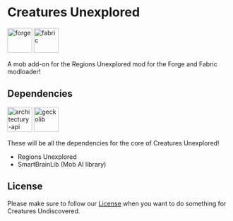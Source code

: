 # Creatures Unexplored
<img alt="forge" height="56" src="https://cdn.jsdelivr.net/npm/@intergrav/devins-badges@3/assets/cozy/supported/forge_vector.svg"> <img alt="fabric" height="56" src="https://cdn.jsdelivr.net/npm/@intergrav/devins-badges@3/assets/cozy/supported/fabric_vector.svg">

A mob add-on for the Regions Unexplored mod for the Forge and Fabric modloader!

## Dependencies
<img alt="architectury-api" height="56" src="https://cdn.jsdelivr.net/npm/@intergrav/devins-badges@3/assets/cozy/requires/architectury-api_vector.svg"> <img alt="geckolib" height="56" src="https://cdn.jsdelivr.net/npm/@intergrav/devins-badges@3/assets/cozy/requires/geckolib_vector.svg">

These will be all the dependencies for the core of Creatures Unexplored!

- Regions Unexplored
- SmartBrainLib (Mob AI library)

## License 

Please make sure to follow our [License](./LICENSE) when you want to do something for Creatures Undiscovered. 
